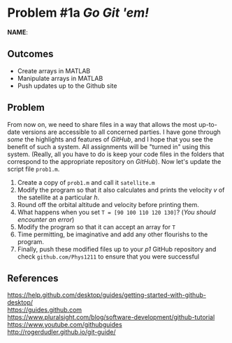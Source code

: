 Problem \#1a *Go Git 'em!* 
=======================

**NAME**:

Outcomes 
--------

-   Create arrays in MATLAB
-   Manipulate arrays in MATLAB
-   Push updates up to the Github site

Problem 
-------

From now on, we need to share files in a way that allows the most
up-to-date versions are accessible to all concerned parties. I have gone
through *some* the highlights and features of *GitHub*, and I hope that you
see the benefit of such a system. All assignments will be "turned in"
using this system. (Really, all you have to do is keep your code files
in the folders that correspond to the appropriate repository on *GitHub*).
Now let's update the script file `prob1.m`. 

1.  Create a copy of `prob1.m` and call it `satellite.m`
1.  Modify the program so that it also calculates and prints the
        velocity *v* of the satellite at a particular *h*.
1. Round off the orbital altitude and velocity before printing them.
1. What happens when you set `T = [90 100 110 120 130]`? (*You should encounter an error*)
1. Modify the program so that it can accept an array for `T`
1. Time permitting, be imaginative and add any other flourishs to the program.
1. Finally, push these modified files up to your *p1* GitHub repository and
    check `github.com/Phys1211` to ensure that you were successful

References 
----------

<https://help.github.com/desktop/guides/getting-started-with-github-desktop/>\
<https://guides.github.com>\
<https://www.pluralsight.com/blog/software-development/github-tutorial>\
<https://www.youtube.com/githubguides>\
<http://rogerdudler.github.io/git-guide/>
